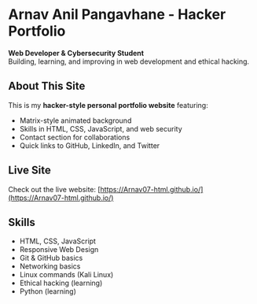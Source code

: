 # Arnav Anil Pangavhane - Hacker Portfolio

**Web Developer & Cybersecurity Student**  
Building, learning, and improving in web development and ethical hacking.

## About This Site
This is my **hacker-style personal portfolio website** featuring:
- Matrix-style animated background
- Skills in HTML, CSS, JavaScript, and web security
- Contact section for collaborations
- Quick links to GitHub, LinkedIn, and Twitter

## Live Site
Check out the live website: [https://Arnav07-html.github.io/](https://Arnav07-html.github.io/)

## Skills
- HTML, CSS, JavaScript
- Responsive Web Design
- Git & GitHub basics
- Networking basics
- Linux commands (Kali Linux)
- Ethical hacking (learning)
- Python (learning)

